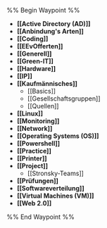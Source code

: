 %% Begin Waypoint %%
- **[[Active Directory (AD)]]**
- **[[Anbindung's Arten]]**
- **[[Coding]]**
- **[[EEvOfferten]]**
- **[[Generell]]**
- **[[Green-IT]]**
- **[[Hardware]]**
- **[[IP]]**
- **[[Kaufmännisches]]**
	- [[Basics]]
	- [[Gesellschaftsgruppen]]
	- [[Quellen]]
- **[[Linux]]**
- **[[Monitoring]]**
- **[[Network]]**
- **[[Operating Systems (OS)]]**
- **[[Powershell]]**
- **[[Practice]]**
- **[[Printer]]**
- **[[Project]]**
	- [[Stronsky-Teams]]
- **[[Prüfungen]]**
- **[[Softwareverteilung]]**
- **[[Virtual Machines (VM)]]**
- **[[Web 2.0]]**

%% End Waypoint %%
